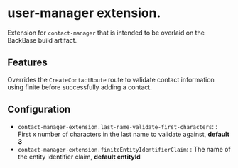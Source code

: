 # user-manager extension.

Extension for `contact-manager` that is intended to be overlaid on the BackBase build artifact.

## Features

Overrides the `CreateContactRoute` route to validate contact information using finite before successfully adding a contact.

## Configuration

- `contact-manager-extension.last-name-validate-first-characters`: : First x number of characters in the last name to validate against, **default 3**
- `contact-manager-extension.finiteEntityIdentifierClaim`: : The name of the entity identifier claim, **default entityId**
